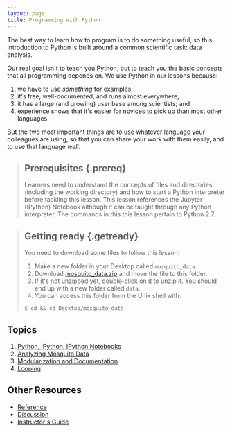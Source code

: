 ```yaml
---
layout: page
title: Programming with Python
---
```

The best way to learn how to program is to do something useful,
so this introduction to Python is built around a common scientific task:
data analysis.

Our real goal isn't to teach you Python,
but to teach you the basic concepts that all programming depends on.
We use Python in our lessons because:

1.  we have to use *something* for examples;
2.  it's free, well-documented, and runs almost everywhere;
3.  it has a large (and growing) user base among scientists; and
4.  experience shows that it's easier for novices to pick up than most other languages.

But the two most important things are
to use whatever language your colleagues are using,
so that you can share your work with them easily,
and to use that language *well*.

> ## Prerequisites {.prereq}
>
> Learners need to understand the concepts of files and directories
> (including the working directory) and how to start a Python
> interpreter before tackling this lesson. This lesson references the Jupyter (IPython)
> Notebook although it can be taught through any Python interpreter. The commands in this
> this lesson pertain to Python 2.7.

> ## Getting ready {.getready}
>
> You need to download some files to follow this lesson:
>
> 1. Make a new folder in your Desktop called `mosquito_data`.
> 2. Download [mosquito_data.zip](./mosquito_data.zip) and move the file to this folder.
> 3. If it's not unzipped yet, double-click on it to unzip it. You should end up with a new folder called `data`.
> 4. You can access this folder from the Unix shell with:
>
> ~~~ {.input}
> $ cd && cd Desktop/mosquito_data
> ~~~

## Topics

1.  [Python, IPython, IPython Notebooks](https://github.com/qjcg/2015-06-22-caltech-python-1/blob/gh-pages/notebooks/0-intro-python.ipynb)
1.  [Analyzing Mosquito Data](https://github.com/qjcg/2015-06-22-caltech-python-1/blob/gh-pages/notebooks/1-load-plot-data.ipynb)
1.  [Modularization and Documentation](https://github.com/qjcg/2015-06-22-caltech-python-1/blob/gh-pages/notebooks/2-modularization-documentation.ipynb)
1.  [Looping](https://github.com/qjcg/2015-06-22-caltech-python-1/blob/gh-pages/notebooks/3-loop.ipynb)


## Other Resources

*   [Reference](reference.html)
*   [Discussion](discussion.html)
*   [Instructor's Guide](instructors.html)
